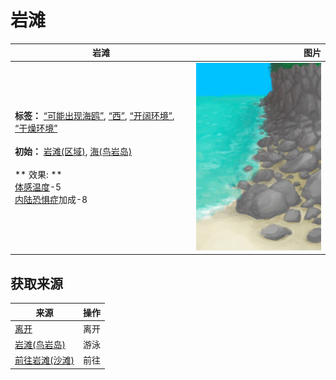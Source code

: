# 岩滩  
>   
  
  岩滩  |   图片   
 ----  |  ----:   
 **标签：**	[“可能出现海鸥”](tag_Coastal.md), [“西”](tag_West.md), [“开阔环境”](tag_EnvOpen.md), [“干燥环境”](tag_EnvDry.md)<br><br>**初始：**	[岩滩(区域)](Rocks.md), [海(鸟岩岛)](Sea_Rocks.md)<br><br>** 效果: **<br>[体感温度](TemperaturePerceived.md)-5<br>[内陆恐惧症](LandSickness.md)加成-8  |  <img decoding="async" src="Sprite/RockyPath.png" href="a.md" style="max-width:300px;max-height:300px;">   
  
## 获取来源  
来源  |  操作  
----  |  ----  
[离开](CaveSeaExit.md)  |  离开  
[岩滩(鸟岩岛)](Path_BirdRockToRocks.md)  |  游泳  
[前往岩滩(沙滩)](Path_BeachToRocks.md)  |  前往  
